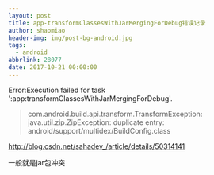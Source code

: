 ```yaml
---
layout: post
title: app-transformClassesWithJarMergingForDebug错误记录
author: shaomiao
header-img: img/post-bg-android.jpg
tags:
  - android
abbrlink: 28077
date: 2017-10-21 00:00:00
---
```

Error:Execution failed for task ':app:transformClassesWithJarMergingForDebug'.
> com.android.build.api.transform.TransformException: java.util.zip.ZipException: duplicate entry: android/support/multidex/BuildConfig.class

http://blog.csdn.net/sahadev_/article/details/50314141


一般就是jar包冲突
